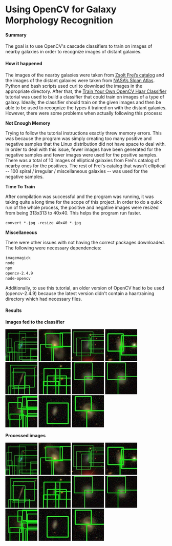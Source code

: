 # Using OpenCV for Galaxy Morphology Recognition 

#### Summary
The goal is to use OpenCV's cascade classifiers to train on images of nearby galaxies in order to  recognize images of distant galaxies. 

#### How it happened
The images of the nearby galaxies were taken from [Zsolt Frei’s catalog](http://www.zsolt-frei.net/catalog.htm) and the images of the distant galaxies were taken from [NASA’s Sloan Atlas](http://www.nsatlas.org/). Python and bash scripts used curl to download the images in the appropriate directory. After that, the [Train Your Own OpenCV Haar Classifier](http://coding-robin.de/2013/07/22/train-your-own-opencv-haar-classifier.html) tutorial was used to build a classifier that could train on images of a type of galaxy. Ideally, the classifier should train on the given images and then be able to be used to recognize the types it trained on with the distant galaxies. However, there were some problems when actually following this process:

**Not Enough Memory**

Trying to follow the tutorial instructions exactly threw memory errors. This was because the program was simply creating too many positive and negative samples that the Linux distribution did not have space to deal with. In order to deal with this issue, fewer images have been generated for the negative samples and fewer images were used for the positive samples. There was a total of 10 images of elliptical galaxies from Frei's catalog of nearby ones for the positives. The rest of Frei's catalog that wasn't elliptical -- 100 spiral / irregular / miscellaneous galaxies -- was used for the negative samples. 


**Time To Train**

After compilation was successful and the program was running, it was taking quite a long time for the scope of this project. In order to do a quick run of the whole process, the positive and negative images were resized from being 313x313 to 40x40. This helps the program run faster. 

```shell
convert *.jpg -resize 40x40 *.jpg 
```
**Miscellaneous**

There were other issues with not having the correct packages downloaded. The following were necessary dependencies:
```
imagemagick
node
npm
opencv-2.4.9
node-opencv
``` 

Additionally, to use this tutorial, an older version of OpenCV had to be used (opencv-2.4.9) because the latest version didn't contain a haartraining directory which had necessary files. 

#### Results

**Images fed to the classifier**

![](/classifier/J094401.87-003832.1-irg.cutoutprocessed.jpg)
![](/classifier/J094651.40-010228.5-irg.cutoutprocessed.jpg)
![](/classifier/J094446.23-004118.2-irg.cutoutprocessed.jpg)
![](/classifier/J094700.41-002430.2-irg.cutoutprocessed.jpg)
![](/classifier/J094622.67-000759.3-irg.cutoutprocessed.jpg)
![](/classifier/J094725.62-001626.6-irg.cutoutprocessed.jpg)
![](/classifier/J094628.56-002603.4-irg.cutoutprocessed.jpg)
![](/classifier/J094628.56-002603.4-irg.cutoutprocessed.jpg)
![](/classifier/J094842.33-002114.4-irg.cutoutprocessed.jpg)
![](/classifier/J094631.60-005917.7-irg.cutoutprocessed.jpg)
![](/classifier/J094919.08+000144.0-irg.cutoutprocessed.jpg)

**Processed images**

![](/classifier/J094401.87-003832.1-irg.cutoutprocessed.jpg)
![](/classifier/J094651.40-010228.5-irg.cutoutprocessed.jpg)
![](/classifier/J094446.23-004118.2-irg.cutoutprocessed.jpg)
![](/classifier/J094700.41-002430.2-irg.cutoutprocessed.jpg)
![](/classifier/J094622.67-000759.3-irg.cutoutprocessed.jpg)
![](/classifier/J094725.62-001626.6-irg.cutoutprocessed.jpg)
![](/classifier/J094628.56-002603.4-irg.cutoutprocessed.jpg)
![](/classifier/J094628.56-002603.4-irg.cutoutprocessed.jpg)
![](/classifier/J094842.33-002114.4-irg.cutoutprocessed.jpg)
![](/classifier/J094631.60-005917.7-irg.cutoutprocessed.jpg)
![](/classifier/J094919.08+000144.0-irg.cutoutprocessed.jpg)

